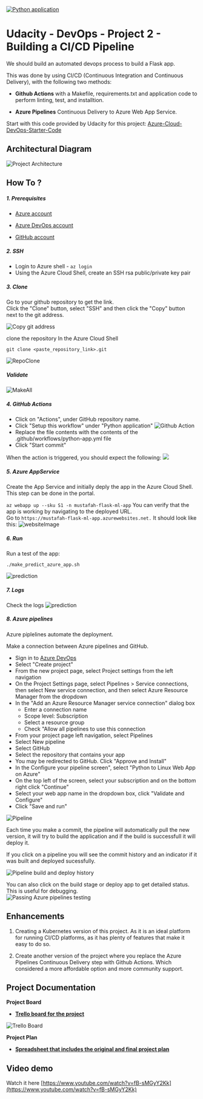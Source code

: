 
[![Python application](https://github.com/mustafah/Udacity-DevOps-Project02-CICD/actions/workflows/main.yml/badge.svg)](https://github.com/mustafah/Udacity-DevOps-Project02-CICD/actions/workflows/main.yml)

# Udacity - DevOps - Project 2 - Building a CI/CD Pipeline


We should build an automated devops process to build a Flask app.

This was done by using CI/CD (Continuous Integration and Continuous Delivery), with the following two methods:

* **Github Actions** with a Makefile, requirements.txt and application code to perform linting, test, and installtion.

* **Azure Pipelines** Continuous Delivery to Azure Web App Service.  

Start with this code provided by Udacity for this project: [Azure-Cloud-DevOps-Starter-Code](https://github.com/udacity/nd082-Azure-Cloud-DevOps-Starter-Code)  

## Architectural Diagram
![Project Architecture](screenshots/ci_cd_architecture.png)

## How To ?

##### 1. Prerequisites

* [Azure account](https://azure.microsoft.com/en-us/)

* [Azure DevOps account](https://dev.azure.com/)

* [GitHub account](https://github.com/)
 
##### 2. SSH

* Login to Azure shell - `az login`  
* Using the Azure Cloud Shell, create an SSH rsa public/private key pair
  
##### 3. Clone 

Go to your github repository to get the link.  
Click the "Clone" button, select "SSH" and then click the "Copy" button next to the git address.  

![Copy git address](screenshots/github-clone.png)

clone the repository In the Azure Cloud Shell

```
git clone <paste_repository_link>.git
```

![RepoClone](screenshots/git-clone.png)  


##### Validate
![MakeAll](screenshots/make-all.png)  



##### 4. GitHub Actions 

* Click on "Actions", under GitHub repository name.
* Click "Setup this workflow" under "Python application"
![Github Action](screenshots/create-github-action.png)
* Replace the file contents with the contents of the .github/workflows/python-app.yml file
* Click "Start commit"

When the action is triggered, you should expect the following:
![](screenshots/github-actions.png)

##### 5. Azure AppService
Create the App Service and initially deply the app in the Azure Cloud Shell. 
This step can be done in the portal. 

`az webapp up --sku S1 -n mustafah-flask-ml-app`
You can verify that the app is working by navigating to the deployed URL.   
Go to `https://mustafah-flask-ml-app.azurewebsites.net.` 
It should look like this:
![websiteImage](screenshots/create-azure-app-service.png)

##### 6. Run

Run a test of the app:
```
./make_predict_azure_app.sh
```
![prediction](screenshots/make-predict-azure.png)

##### 7. Logs

Check the logs
![prediction](screenshots/make-predict-azure-logs.png)

##### 8. Azure pipelines

Azure piplelines automate the deployment.

Make a connection between Azure pipelines and GitHub.

* Sign in to [Azure DevOps](https://dev.azure.com/)
* Select "Create project"
* From the new project page, select Project settings from the left navigation
* On the Project Settings page, select Pipelines > Service connections, then select New service connection, and then select Azure Resource Manager from the dropdown
* In the "Add an Azure Resource Manager service connection" dialog box 
    * Enter a connection name
    * Scope level: Subscription
    * Select a resource group 
    * Check "Allow all pipelines to use this connection
* From your project page left navigation, select Pipelines
* Select New pipeline
* Select GitHub
* Select the repository that contains your app
* You may be redirected to GitHub. Click "Approve and Install"
* In the Configure your pipeline screen", select "Python to Linux Web App on Azure"
* On the top left of the screen, select your subscription and on the bottom right click "Continue"
* Select your web app name in the dropdown box, click "Validate and Configure"
* Click "Save and run"
 

![Pipeline](screenshots/azure-created-pipeline.png)

 Each time you make a commit, the pipeline will automatically pull the new version, it will try to build the application and if the build is successfull it will deploy it.

If you click on a pipeline you will see the commit history and an indicator if it was built and deployed sucessfully.

![Pipeline build and deploy history](screenshots/azure-pipeline-runs.png)


You can also click on the build stage or deploy app to get detailed status.
 This is useful for debugging.  
![Passing Azure pipelines testing](screenshots/azure-deployment-review.png)

## Enhancements

1. Creating a Kubernetes version of this project. As it is an ideal platform for running CI/CD platforms, as it has plenty of features that make it easy to do so.

2. Create another version of the project where you replace the Azure Pipelines Continuous Delivery step with Github Actions. Which considered a more affordable option and more community support.

## Project Documentation
**Project Board**    

* [**Trello board for the project**](https://trello.com/b/yGpesDFF/udacity-devops-project02-ci-cd)  
  
![Trello Board](screenshots/trello-board.png)

 **Project Plan**  
* [**Spreadsheet that includes the original and final project plan**](https://docs.google.com/spreadsheets/d/1XE0G1qxUyh_ZYNIRArMB9b4zKdatXySt_LIgS-r2PPA/edit?usp=sharing)


## Video demo
Watch it here [https://www.youtube.com/watch?v=fB-sMGyY2Kk](https://www.youtube.com/watch?v=fB-sMGyY2Kk)